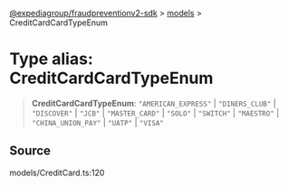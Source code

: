 [@expediagroup/fraudpreventionv2-sdk](../../index.md) > [models](../index.md) > CreditCardCardTypeEnum

# Type alias: CreditCardCardTypeEnum

> **CreditCardCardTypeEnum**: `"AMERICAN_EXPRESS"` \| `"DINERS_CLUB"` \| `"DISCOVER"` \| `"JCB"` \| `"MASTER_CARD"` \| `"SOLO"` \| `"SWITCH"` \| `"MAESTRO"` \| `"CHINA_UNION_PAY"` \| `"UATP"` \| `"VISA"`

## Source

models/CreditCard.ts:120
